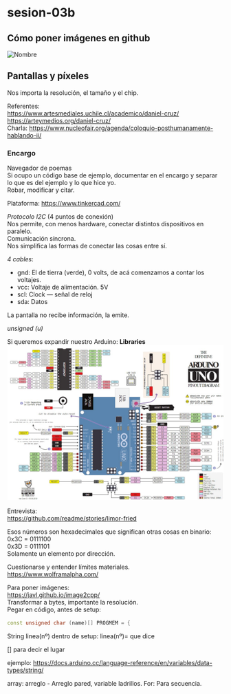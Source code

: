 # sesion-03b

## Cómo poner imágenes en github

![Nombre](./CarpetaDondeSeEncuentra/NombreDelArchivo)

## Pantallas y píxeles

Nos importa la resolución, el tamaño y el chip.

Referentes:  
<https://www.artesmediales.uchile.cl/academico/daniel-cruz/>  
<https://arteymedios.org/daniel-cruz/>  
Charla: <https://www.nucleofair.org/agenda/coloquio-posthumanamente-hablando-ii/>

### Encargo

Navegador de poemas  
Si ocupo un código base de ejemplo, documentar en el encargo y separar lo que es del ejemplo y lo que hice yo.  
Robar, modificar y citar.  

Plataforma: <https://www.tinkercad.com/>

*Protocolo I2C* (4 puntos de conexión)  
Nos permite, con menos hardware, conectar distintos dispositivos en paralelo.  
Comunicación síncrona.  
Nos simplifica las formas de conectar las cosas entre sí.  

*4 cables*:  
* gnd: El de tierra (verde), 0 volts, de acá comenzamos a contar los voltajes.  
* vcc: Voltaje de alimentación. 5V  
* scl: Clock — señal de reloj  
* sda: Datos  

La pantalla no recibe información, la emite.  

*unsigned (u)*  

Si queremos expandir nuestro Arduino: **Libraries**  
![ArduinoUno](./imagenes/ArduinoUno.png)  

Entrevista:  
<https://github.com/readme/stories/limor-fried>  

Esos números son hexadecimales que significan otras cosas en binario:  
0x3C = 0111100  
0x3D = 0111101  
Solamente un elemento por dirección.  

Cuestionarse y entender límites materiales.  
<https://www.wolframalpha.com/>  

Para poner imágenes:  
<https://javl.github.io/image2cpp/>  
Transformar a bytes, importante la resolución.  
Pegar en código, antes de setup:  

```cpp
const unsigned char (name)[] PROGMEM = {
```
String linea(nº)
dentro de setup:
linea(nº)= que dice

[] para decir el lugar

ejemplo: <https://docs.arduino.cc/language-reference/en/variables/data-types/string/>

array: arreglo - Arreglo pared, variable ladrillos.
For: Para secuencia.
